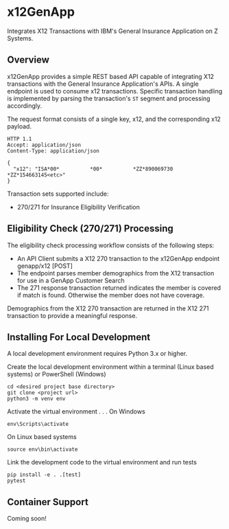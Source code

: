 # x12GenApp
Integrates X12 Transactions with IBM's General Insurance Application on Z Systems.

## Overview
x12GenApp provides a simple REST based API capable of integrating X12 transactions with the General Insurance Application's APIs. 
A single endpoint is used to consume x12 transactions. Specific transaction handling is implemented by parsing the transaction's `ST` segment and processing accordingly.

The request format consists of a single key, x12, and the corresponding x12 payload.
```shell script
HTTP 1.1
Accept: application/json
Content-Type: application/json

{
  "x12": "ISA*00*          *00*          *ZZ*890069730      *ZZ*154663145<etc>"
}
```
Transaction sets supported include:
- 270/271 for Insurance Eligibility Verification

## Eligibility Check (270/271) Processing
The eligibility check processing workflow consists of the following steps:
- An API Client submits a X12 270 transaction to the x12GenApp endpoint genapp/x12 [POST]
- The endpoint parses member demographics from the X12 transaction for use in a GenApp Customer Search
- The 271 response transaction returned indicates the member is covered if match is found. Otherwise the member does not have coverage.

Demographics from the X12 270 transaction are returned in the X12 271 transaction to provide a meaningful response.

## Installing For Local Development
A local development environment requires Python 3.x or higher.

Create the local development environment within a terminal (Linux based systems) or PowerShell (Windows)
```
cd <desired project base directory>
git clone <project url>
python3 -m venv env
```

Activate the virtual environment . . . 
On Windows
```
env\Scripts\activate
```

On Linux based systems
```
source env\bin\activate
```

Link the development code to the virtual environment and run tests
```
pip install -e . .[test]
pytest
```

## Container Support
Coming soon!